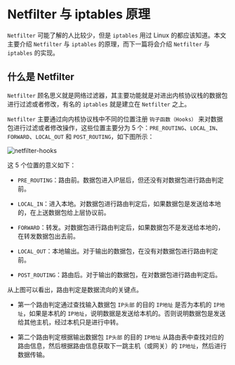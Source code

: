 # Netfilter 与 iptables 原理

`Netfilter` 可能了解的人比较少，但是 `iptables` 用过 Linux 的都应该知道。本文主要介绍 `Netfilter` 与 `iptables` 的原理，而下一篇将会介绍 `Netfilter` 与 `iptables` 的实现。

## 什么是 Netfilter

`Netfilter` 顾名思义就是网络过滤器，其主要功能就是对进出内核协议栈的数据包进行过滤或者修改，有名的 `iptables` 就是建立在 `Netfilter` 之上。

`Netfilter` 主要通过向内核协议栈中不同的位置注册 `钩子函数（Hooks）` 来对数据包进行过滤或者修改操作，这些位置主要分为 5 个：`PRE_ROUTING`、`LOCAL_IN`、`FORWARD`、`LOCAL_OUT` 和 `POST_ROUTING`，如下图所示：

![netfilter-hooks](https://raw.githubusercontent.com/liexusong/understanding-the-linux-networking/master/images/netfilter-hooks.png)

这 5 个位置的意义如下：

* `PRE_ROUTING`：路由前。数据包进入IP层后，但还没有对数据包进行路由判定前。

* `LOCAL_IN`：进入本地。对数据包进行路由判定后，如果数据包是发送给本地的，在上送数据包给上层协议前。

* `FORWARD`：转发。对数据包进行路由判定后，如果数据包不是发送给本地的，在转发数据包出去前。

* `LOCAL_OUT`：本地输出。对于输出的数据包，在没有对数据包进行路由判定前。

* `POST_ROUTING`：路由后。对于输出的数据包，在对数据包进行路由判定后。

从上图可以看出，路由判定是数据流向的关键点。

* 第一个路由判定通过查找输入数据包 `IP头部` 的目的 `IP地址` 是否为本机的 `IP地址`，如果是本机的 `IP地址`，说明数据是发送给本机的。否则说明数据包是发送给其他主机，经过本机只是进行中转。

* 第二个路由判定根据输出数据包 `IP头部` 的目的 `IP地址` 从路由表中查找对应的路由信息，然后根据路由信息获取下一跳主机（或网关）的 `IP地址`，然后进行数据传输。


